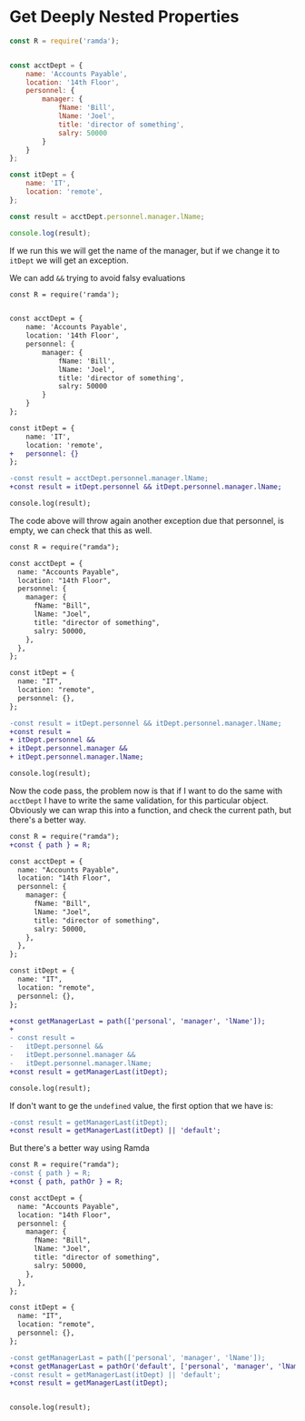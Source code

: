 # Get Deeply Nested Properties

```js
const R = require('ramda');


const acctDept = {
    name: 'Accounts Payable',
    location: '14th Floor',
    personnel: {
        manager: {
            fName: 'Bill',
            lName: 'Joel',
            title: 'director of something',
            salry: 50000
        }
    }
};

const itDept = {
    name: 'IT',
    location: 'remote',
};

const result = acctDept.personnel.manager.lName;

console.log(result);
```

If we run this we will get the name of the manager, but if we change it to `itDept` we will get an exception. 

We can add `&&` trying to avoid falsy evaluations

```diff
const R = require('ramda');


const acctDept = {
    name: 'Accounts Payable',
    location: '14th Floor',
    personnel: {
        manager: {
            fName: 'Bill',
            lName: 'Joel',
            title: 'director of something',
            salry: 50000
        }
    }
};

const itDept = {
    name: 'IT',
    location: 'remote',
+   personnel: {}
};

-const result = acctDept.personnel.manager.lName;
+const result = itDept.personnel && itDept.personnel.manager.lName;

console.log(result);
```

The code above will throw again another exception due that personnel, is empty, we can check that this as well.

```diff
const R = require("ramda");

const acctDept = {
  name: "Accounts Payable",
  location: "14th Floor",
  personnel: {
    manager: {
      fName: "Bill",
      lName: "Joel",
      title: "director of something",
      salry: 50000,
    },
  },
};

const itDept = {
  name: "IT",
  location: "remote",
  personnel: {},
};

-const result = itDept.personnel && itDept.personnel.manager.lName;
+const result =
+ itDept.personnel &&
+ itDept.personnel.manager &&
+ itDept.personnel.manager.lName;

console.log(result);

```

Now the code pass, the problem now is that if I want to do the same with `acctDept` I have to write the same validation, for this particular object. Obviously we can wrap this into a function, and check the current path, but there's a better way.

```diff
const R = require("ramda");
+const { path } = R;

const acctDept = {
  name: "Accounts Payable",
  location: "14th Floor",
  personnel: {
    manager: {
      fName: "Bill",
      lName: "Joel",
      title: "director of something",
      salry: 50000,
    },
  },
};

const itDept = {
  name: "IT",
  location: "remote",
  personnel: {},
};

+const getManagerLast = path(['personal', 'manager', 'lName']);
+
- const result =
-   itDept.personnel &&
-   itDept.personnel.manager &&
-   itDept.personnel.manager.lName;
+const result = getManagerLast(itDept);

console.log(result);

```

If don't want to ge the `undefined` value, the first option that we have is:

```diff
-const result = getManagerLast(itDept);
+const result = getManagerLast(itDept) || 'default';
```

But there's a better way using Ramda

```diff
const R = require("ramda");
-const { path } = R;
+const { path, pathOr } = R;

const acctDept = {
  name: "Accounts Payable",
  location: "14th Floor",
  personnel: {
    manager: {
      fName: "Bill",
      lName: "Joel",
      title: "director of something",
      salry: 50000,
    },
  },
};

const itDept = {
  name: "IT",
  location: "remote",
  personnel: {},
};

-const getManagerLast = path(['personal', 'manager', 'lName']);
+const getManagerLast = pathOr('default', ['personal', 'manager', 'lName']);
-const result = getManagerLast(itDept) || 'default';
+const result = getManagerLast(itDept);


console.log(result);

```